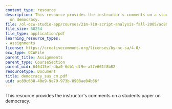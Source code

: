```yaml
---
content_type: resource
description: This resource provides the instructor's comments on a students paper
  on democracy.
file: /ol-ocw-studio-app/courses/21m-710-script-analysis-fall-2005/ac89c63840e99e79973b0908ae04b66f_democracy_sus_cm.pdf
file_size: 68254
file_type: application/pdf
learning_resource_types:
- Assignments
license: https://creativecommons.org/licenses/by-nc-sa/4.0/
ocw_type: OCWFile
parent_title: Assignments
parent_type: CourseSection
parent_uid: 646415ef-dba0-6db1-df9e-a37e661f8b82
resourcetype: Document
title: democracy_sus_cm.pdf
uid: ac89c638-40e9-9e79-973b-0908ae04b66f
---
```

This resource provides the instructor's comments on a students paper on democracy.